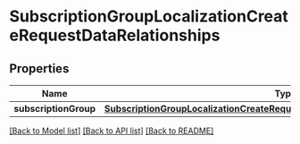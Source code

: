 # SubscriptionGroupLocalizationCreateRequestDataRelationships

## Properties
Name | Type | Description | Notes
------------ | ------------- | ------------- | -------------
**subscriptionGroup** | [**SubscriptionGroupLocalizationCreateRequestDataRelationshipsSubscriptionGroup**](SubscriptionGroupLocalizationCreateRequestDataRelationshipsSubscriptionGroup.md) |  | 

[[Back to Model list]](../README.md#documentation-for-models) [[Back to API list]](../README.md#documentation-for-api-endpoints) [[Back to README]](../README.md)


